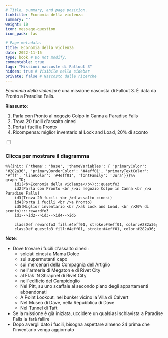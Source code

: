 ```yaml
---
# Title, summary, and page position.
linktitle: Economia della violenza
summary: ""
weight: 10
icon: message-question
icon_pack: fas

# Page metadata.
title: Economia della violenza
date: 2022-11-15
type: book # Do not modify.
commentable: true
tags: "Missioni nascoste di Fallout 3"
hidden: true # Visibile nella sidebar
private: false # Nascosto dalle ricerche
---
```


<div class="fo3">


*Economia della violenza* è una missione nascosta di Fallout 3. È data da Pronto a Paradise Falls.

**Riassunto**:
1. Parla con Pronto al negozio Colpo in Canna a Paradise Falls
2. Trova 20 fucili d'assalto cinesi
3. Porta i fucili a Pronto
4. Ricompensa: miglior inventario al Lock and Load, 20% di sconto


<section class="chart-collapse">
<input type="checkbox" name="collapse2" id="handle2">
<h3 class="handle">
<label for="handle2">Clicca per mostrare il diagramma</label>
</h3>
<div class="content">

```mermaid
%%{init: {'theme': 'base', 'themeVariables': { 'primaryColor': '#282a36', 'primaryBorderColor': '#4eff01', 'primaryTextColor': '#fff', 'lineColor': '#4eff01', 'fontFamily': 'Jura'}}}%%
graph TD;
    id1(<b>Economia della violenza</b>):::questfo3
    id2(Parla con Pronto <br />al negozio Colpo in Canna <br />a Paradise Falls)
    id3(Trova 20 fucili <br />d'assalto cinesi)
    id4(Porta i fucili <br />a Pronto)
    id5(Miglior inventario <br />al Lock and Load, <br />20% di sconto):::rewardfo3
    id1-->id2-->id3-->id4-->id5
    
    classDef rewardfo3 fill:#4eff01, stroke:#4eff01, color:#282a36;
    classDef questfo3 fill:#4eff01, stroke:#4eff01, color:#282a36;
```

</div>
</section>

**Note**:
- Dove trovare i fucili d'assalto cinesi:
  - soldati cinesi a Mama Dolce
  - sui supermutanti capo
  - sui mercenari della Compagnia dell'Artiglio
  - nell'armeria di Megaton e di Rivet City
  - al Flak 'N Shrapnel di Rivet City
  - nell'edificio del Campidoglio
  - Nel Pitt, su uno scaffale al secondo piano degli appartamenti abbandonati
  - A Point Lookout, nel bunker vicino la Villa di Calvert
  - Nel Museo di Dave, nella Repubblica di Dave
  - Nel Tunnel di Taft
- Se la missione è già iniziata, uccidere un qualsiasi schiavista a Paradise Falls la farà fallire
- Dopo avergli dato i fucili, bisogna aspettare almeno 24 prima che l'inventario venga aggiornato

</div>
